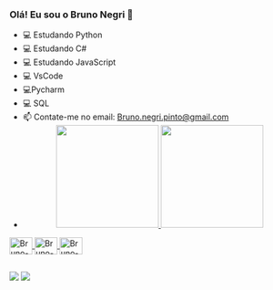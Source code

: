 ### Olá! Eu sou o Bruno Negri 👋

- 💻 Estudando Python
- 💻 Estudando C#
- 💻 Estudando JavaScript
- 💻 VsCode
- 💻Pycharm
- 💻 SQL
- 📫 Contate-me no email: Bruno.negri.pinto@gmail.com
- <div align="center">
  <a href="https://github.com/BrunoNegri-c">
  <img height="180em" src="https://github-readme-stats.vercel.app/api?username=BrunoNegri&show_icons=false&theme=dark&include_all_commits=false&count_private=false"/>
  <img height="180em" src="https://github-readme-stats.vercel.app/api/top-langs/?username=BrunoNegri&layout=compact&langs_count=7&theme=dark"/>
</div>
<img align="center" alt= "Bruno-dotnecore" height="30" width="40" src="https://cdn.jsdelivr.net/gh/devicons/devicon/icons/dotnetcore/dotnetcore-original.svg" />
<img align="center" alt= "Bruno-GitHub" height="30" width="40" src="https://cdn.jsdelivr.net/gh/devicons/devicon/icons/github/github-original.svg" />
<img align="center" alt= "Bruno-vscode" height="30" width="40" src="https://cdn.jsdelivr.net/gh/devicons/devicon/icons/vscode/vscode-original-wordmark.svg" />
</div>

##

<div>
  
  <a href = "bruno.negri.pinto@gmail.com"><img src="https://img.shields.io/badge/-Gmail-%23333?style=for-the-badge&logo=gmail&logoColor=white" target="_blank"></a>
  <a href="https://instagram.com/brunongp" target="_blank"><img src="https://img.shields.io/badge/-Instagram-%23E4405F?style=for-the-badge&logo=instagram&logoColor=white" target="_blank"></a>
  

 
